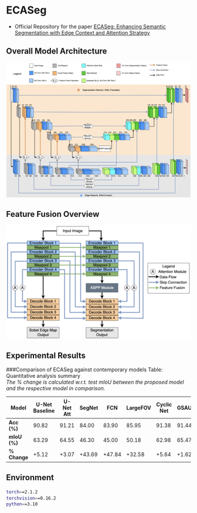 # ECASeg 
- Official Repository for the paper [ECASeg: Enhancing Semantic Segmentation with Edge Context and Attention Strategy](https://www.sciencedirect.com/science/article/pii/S1877050925009469)
  

**Overall Model Architecture**
---
![Network Architecture](network_arch.png)

**Feature Fusion Overview**
---
![Feature Fusion](feature_fusion.png) 

**Experimental Results**
---
###Comparison of ECASeg against contemporary models
Table: Quantitative analysis summary  
*The % change is calculated w.r.t. test mIoU between the proposed model and the respective model in comparison.*

| **Model**     | **U-Net Baseline** | **U-Net Att** | **SegNet** | **FCN** | **LargeFOV** | **Cyclic Net** | **GSAUNet** | **ECASeg (this work)** |
|--------------|--------------------|---------------|------------|--------|--------------|----------------|-------------|-------------------------|
| **Acc (%)**   | 90.82              | 91.21         | 84.00      | 83.90  | 85.95        | 91.38          | 91.44       | **91.86**               |
| **mIoU (%)**  | 63.29              | 64.55         | 46.30      | 45.00  | 50.18        | 62.98          | 65.47       | **66.53**               |
| **% Change**  | +5.12              | +3.07         | +43.69     | +47.84 | +32.58       | +5.64          | +1.62       | -                       |

**Environment**
---
```bash
torch==2.1.2
torchvision==0.16.2
python==3.10
```
